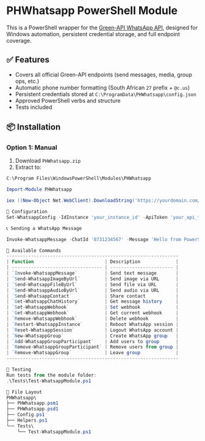 # PHWhatsapp PowerShell Module

This is a PowerShell wrapper for the [Green-API WhatsApp API](https://green-api.com/en/docs/api/), designed for Windows automation, persistent credential storage, and full endpoint coverage.

## ✅ Features

- Covers all official Green-API endpoints (send messages, media, group ops, etc.)
- Automatic phone number formatting (South African `27` prefix + `@c.us`)
- Persistent credentials stored at `C:\ProgramData\PHWhatsapp\config.json`
- Approved PowerShell verbs and structure
- Tests included

## 📦 Installation

### Option 1: Manual

1. Download `PHWhatsapp.zip`
2. Extract to:

```powershell
C:\Program Files\WindowsPowerShell\Modules\PHWhatsapp

Import-Module PHWhatsapp

iex ((New-Object Net.WebClient).DownloadString('https://yourdomain.com/Install.ps1'))

🔧 Configuration
Set-WhatsappConfig -IdInstance 'your_instance_id' -ApiToken 'your_api_token'

📞 Sending a WhatsApp Message

Invoke-WhatsappMessage -ChatId '0731234567' -Message 'Hello from PowerShell!'

📜 Available Commands
---------------------------------------------------------------
| Function                          | Description             |
| --------------------------------- | ----------------------- |
| `Invoke-WhatsappMessage`          | Send text message       |
| `Send-WhatsappImageByUrl`         | Send image via URL      |
| `Send-WhatsappFileByUrl`          | Send file via URL       |
| `Send-WhatsappAudioByUrl`         | Send audio via URL      |
| `Send-WhatsappContact`            | Share contact           |
| `Get-WhatsappChatHistory`         | Get message history     |
| `Set-WhatsappWebhook`             | Set webhook             |
| `Get-WhatsappWebhook`             | Get current webhook     |
| `Remove-WhatsappWebhook`          | Delete webhook          |
| `Restart-WhatsappInstance`        | Reboot WhatsApp session |
| `Reset-WhatsappSession`           | Logout WhatsApp account |
| `New-WhatsappGroup`               | Create WhatsApp group   |
| `Add-WhatsappGroupParticipant`    | Add users to group      |
| `Remove-WhatsappGroupParticipant` | Remove users from group |
| `Remove-WhatsappGroup`            | Leave group             |
---------------------------------------------------------------

🧪 Testing
Run tests from the module folder:
.\Tests\Test-WhatsappModule.ps1

📂 File Layout
PHWhatsapp\
├── PHWhatsapp.psm1
├── PHWhatsapp.psd1
├── Config.ps1
├── Helpers.ps1
└── Tests\
    └── Test-WhatsappModule.ps1





